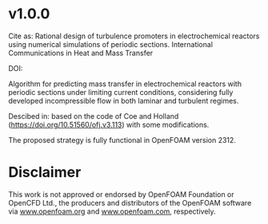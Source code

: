 # v1.0.0

Cite as: Rational design of turbulence promoters in electrochemical reactors using numerical simulations of periodic sections. International Communications in Heat and Mass Transfer

DOI: 

Algorithm for predicting mass transfer in electrochemical reactors with periodic sections under limiting current conditions, considering fully developed incompressible flow in both laminar and turbulent regimes. 

Descibed in: based on the code of Coe and Holland (https://doi.org/10.51560/ofj.v3.113) with some modifications. 

The proposed strategy is fully functional in OpenFOAM version 2312.

# Disclaimer
This work is not approved or endorsed by OpenFOAM Foundation or OpenCFD Ltd., the producers and distributors of the OpenFOAM software via www.openfoam.org and www.openfoam.com, respectively.


